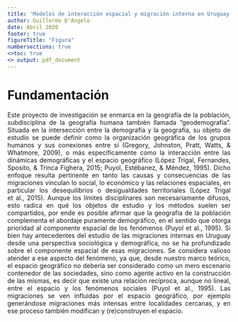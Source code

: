 ```yaml
---
title: 'Modelos de interacción espacial y migración interna en Uruguay. Avances del marco teórico.'
author: Guillermo D'Angelo
date: Abril 2020
footer: true
figureTitle: "Figura"
numbersections: true
<>toc: true
<> output: pdf_document
---
```

<div style="text-align: justify"> 


# Fundamentación

Este proyecto de investigación se enmarca en la geografía de la población, subdisciplina de la geografía humana también llamada “geodemografía”. Situada en la intersección entre la demografía y la geografía, su objeto de estudio se puede definir como la organización geográfica de los grupos humanos y sus conexiones entre sí (Gregory, Johnston, Pratt, Watts, & Whatmore, 2009), o más específicamente como la interacción entre las dinámicas demográficas y el espacio geográfico (López Trigal, Fernandes, Sposito, & Trinca Fighera, 2015; Puyol, Estébanez, & Méndez, 1995). 
Dicho enfoque resulta pertinente en tanto las causas y consecuencias de las migraciones vinculan lo social, lo económico y las relaciones espaciales, en particular los desequilibrios o desigualdades territoriales (López Trigal et al., 2015). Aunque los límites disciplinares son necesariamente difusos, esto radica en qué los objetos de estudio y los métodos suelen ser compartidos, por ende es posible afirmar que la geografía de la población complementa el abordaje puramente demográfico, en el sentido que otorga prioridad al componente espacial de los fenómenos (Puyol et al., 1995). 
Si bien hay antecedentes del estudio de las migraciones internas en Uruguay desde una perspectiva sociológica y demográfica, no se ha profundizado sobre el componente espacial de esas migraciones. Se considera valioso atender a ese aspecto del fenómeno, ya que, desde nuestro marco teórico, el espacio geográfico no debería ser considerado como un mero escenario contenedor de las sociedades, sino como agente activo en la construcción de las mismas, es decir que existe una relación recíproca, aunque no lineal, entre el espacio y los fenómenos sociales (Puyol et al., 1995). Las migraciones se ven influidas por el espacio geográfico, por ejemplo generándose migraciones más intensas entre localidades cercanas, y en ese proceso también modifican y (re)construyen el espacio.


</div>



